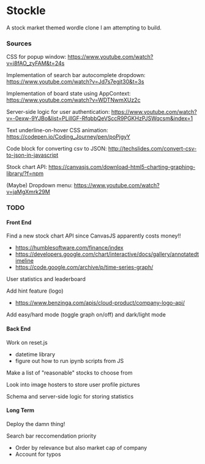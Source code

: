 # Stockle

A stock market themed wordle clone I am attempting to build.

### Sources

CSS for popup window: https://www.youtube.com/watch?v=i8fAO_zyFAM&t=24s

Implementation of search bar autocomplete dropdown: https://www.youtube.com/watch?v=Jd7s7egjt30&t=3s

Implementation of board state using AppContext: https://www.youtube.com/watch?v=WDTNwmXUz2c

Server-side logic for user authentication: https://www.youtube.com/watch?v=-0exw-9YJBo&list=PLillGF-RfqbbQeVSccR9PGKHzPJSWqcsm&index=1

Text underline-on-hover CSS animation: https://codepen.io/Coding_Journey/pen/poPjgyY

Code block for converting csv to JSON: http://techslides.com/convert-csv-to-json-in-javascript

Stock chart API: https://canvasjs.com/download-html5-charting-graphing-library/?f=npm

(Maybe) Dropdown menu: https://www.youtube.com/watch?v=jaMgXmrk29M

### TODO

#### Front End

Find a new stock chart API since CanvasJS apparently costs money!!
- https://humblesoftware.com/finance/index
- https://developers.google.com/chart/interactive/docs/gallery/annotatedtimeline
- https://code.google.com/archive/p/time-series-graph/

User statistics and leaderboard

Add hint feature (logo)
- https://www.benzinga.com/apis/cloud-product/company-logo-api/

Add easy/hard mode (toggle graph on/off) and dark/light mode

#### Back End

Work on reset.js
- datetime library
- figure out how to run ipynb scripts from JS

Make a list of "reasonable" stocks to choose from

Look into image hosters to store user profile pictures

Schema and server-side logic for storing statistics

#### Long Term

Deploy the damn thing!

Search bar reccomendation priority
- Order by relevance but also market cap of company
- Account for typos
